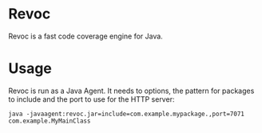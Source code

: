 # Revoc

Revoc is a fast code coverage engine for Java.

# Usage

Revoc is run as a Java Agent. It needs to options, the pattern for packages to include and the port to use for the HTTP server:

    java -javaagent:revoc.jar=include=com.example.mypackage.,port=7071 com.example.MyMainClass

